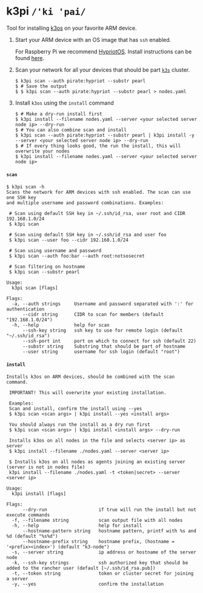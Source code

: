 # k3pi `/'ki 'pai/`

Tool for installing [k3os](https://github.com/rancher/k3os) on your favorite ARM device.

1. Start your ARM device with an OS image that has `ssh` enabled.
  
   For Raspberry Pi we recommend [HypriotOS](https://blog.hypriot.com/post/releasing-HypriotOS-1-11/). Install instructions can be found [here](https://github.com/hypriot/image-builder-rpi/releases).

2. Scan your network for all your devices that should be part [`k3s`](https://github.com/rancher/k3s) cluster.
   
   ```shell script
   $ k3pi scan --auth pirate:hypriot --substr pearl
   $ # Save the output
   $ $ k3pi scan --auth pirate:hypriot --substr pearl > nodes.yaml
   ```

3. Install `k3os` using the `install` command

   ```shell script
   $ # Make a dry-run install first
   $ k3pi install --filename nodes.yaml --server <your selected server node ip> --dry-run
   $ # You can also combine scan and install
   $ k3pi scan --auth pirate:hypriot --substr pearl | k3pi install -y --server <your selected server node ip> --dry-run
   $ # If every thing looks good, the run the install, this will overwrite your nodes
   $ k3pi install --filename nodes.yaml --server <your selected server node ip>
   ```

#### `scan`
```
$ k3pi scan -h
Scans the network for ARM devices with ssh enabled. The scan can use one SSH key
and multiple username and password combinations. Examples:

 # Scan using default SSH key in ~/.ssh/id_rsa, user root and CIDR 192.168.1.0/24
 $ k3pi scan

 # Scan using default SSH key in ~/.ssh/id_rsa and user foo
 $ k3pi scan --user foo --cidr 192.168.1.0/24

 # Scan using username and password
 $ k3pi scan --auth foo:bar --auth root:notsosecret

 # Scan filtering on hostname
 $ k3pi scan --substr pearl

Usage:
  k3pi scan [flags]

Flags:
  -a, --auth strings     Username and password separated with ':' for authentication
      --cidr string      CIDR to scan for members (default "192.168.1.0/24")
  -h, --help             help for scan
      --ssh-key string   ssh key to use for remote login (default "~/.ssh/id_rsa")
      --ssh-port int     port on which to connect for ssh (default 22)
      --substr string    Substring that should be part of hostname
      --user string      username for ssh login (default "root")
```

#### `install`

```
Installs k3os on ARM devices, should be combined with the scan command.

 IMPORTANT! This will overwrite your existing installation.
 
 Examples:
 Scan and install, confirm the install using --yes
 $ k3pi scan <scan args> | k3pi install --yes <install args>

 You should always run the install as a dry run first
 $ k3pi scan <scan args> | k3pi install <install args> --dry-run

 Installs k3os on all nodes in the file and selects <server ip> as server
 $ k3pi install --filename ./nodes.yaml --server <server ip>

 $ Installs k3os on all nodes as agents joining an existing server (server is not in nodes file)
 k3pi install --filename ./nodes.yaml -t <token|secret> --server <server ip>

Usage:
  k3pi install [flags]

Flags:
      --dry-run                   if true will run the install but not execute commands
  -f, --filename string           scan output file with all nodes
  -h, --help                      help for install
      --hostname-pattern string   hostname pattern, printf with %s and %d (default "%s%d")
      --hostname-prefix string    hostname prefix, (hostname = '<prefix><index>') (default "k3-node")
  -s, --server string             ip address or hostname of the server node
  -k, --ssh-key strings           ssh authorized key that should be added to the rancher user (default [~/.ssh/id_rsa.pub])
  -t, --token string              token or cluster secret for joining a server
  -y, --yes                       confirm the installation
```
